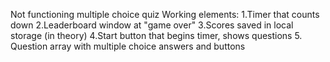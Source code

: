 Not functioning multiple choice quiz
Working elements:
    1.Timer that counts down
    2.Leaderboard window at "game over"
    3.Scores saved in local storage (in theory)
    4.Start button that begins timer, shows questions
    5. Question array with multiple choice answers and buttons
